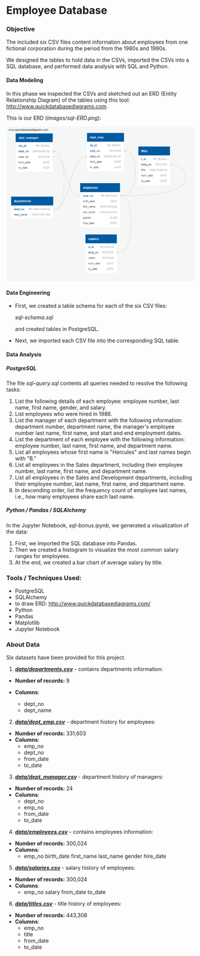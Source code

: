 # Employee Database

### Objective

The included six CSV files content information about employees from one fictional corporation during the period from the 1980s and 1990s. 

We designed the tables to hold data in the CSVs, imported the CSVs into a SQL database, and performed data analysis with SQL and Python.

#### Data Modeling

In this phase we inspected the CSVs and sketched out an ERD (Entity Relationship Diagram) of the tables using this tool: http://www.quickdatabasediagrams.com.

This is our  ERD (*Images/sql-ERD.png*):

![](Images/sql-ERD.png)



#### **Data Engineering**

- First, we created a table schema for each of the six CSV files:

  *sql-schema.sql*

  and created tables in PostgreSQL.

- Next, we imported each CSV file into the corresponding SQL table.

#### **Data Analysis**

##### PostgreSQL

The file *sql-query.sql* contents all queries needed to resolve the following tasks:

1. List the following details of each employee: employee number, last name, first name, gender, and salary.
2. List employees who were hired in 1986.
3. List the manager of each department with the following information: department number, department name, the manager's employee number last name, first name, and start and end employment dates.
4. List the department of each employee with the following information: employee number, last name, first name, and department name.
5. List all employees whose first name is "Hercules" and last names begin with "B."
6. List all employees in the Sales department, including their employee number, last name, first name, and department name.
7. List all employees in the Sales and Development departments, including their employee number, last name, first name, and department name.
8. In descending order, list the frequency count of employee last names, i.e., how many employees share each last name.

#####  Python / Pandas / SQLAlchemy

In the Jupyter Notebook, *sql-bonus.ipynb*, we generated a visualization of the data:

1. First, we Imported the SQL database into Pandas. 
2. Then we created a histogram to visualize the most common salary ranges for employees.
3. At the end, we created a bar chart of average salary by title.

 

### Tools / Techniques Used:

- PostgreSQL
- SQLAlchemy
- to draw ERD: http://www.quickdatabasediagrams.com/ 
- Python
- Pandas
- Matplotlib
- Jupyter Notebook



### About Data

 Six datasets have been provided for this project. 

1. <u>***data/departments.csv***</u> - contains departments information:

- **Number of records:**      9

- **Columns**:
  - dept_no
  - dept_name

2. <u>***data/dept_emp.csv***</u> - department history for employees:

- **Number of records:**      331,603
- **Columns**:
  - emp_no
  - dept_no
  - from_date
  - to_date

3. ***<u>data/dept_manager.csv</u>*** - department history of managers:

-  **Number of records:**      24
-  **Columns**:
   -  dept_no
   -  emp_no
   -  from_date
   -  to_date

4. ***<u>data/employees.csv</u>*** -  contains employees information:

-  **Number of records:**      300,024
-  **Columns**:
   -  emp_no
      birth_date
      first_name
      last_name
      gender
      hire_date

5. ***<u>data/salaries.csv</u>*** - salary history of employees:

-  **Number of records:**     300,024
-  **Columns**:
   -  emp_no
      salary
      from_date
      to_date

6. ***<u>data/titles.csv</u>*** - title history of employees:

- **Number of records:**      443,308
- **Columns**:
  - emp_no
  - title
  - from_date
  - to_date